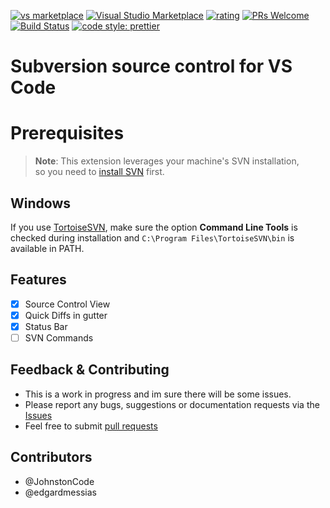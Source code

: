 [![vs marketplace](https://img.shields.io/vscode-marketplace/v/johnstoncode.svn-scm.svg?label=vs%20marketplace)](https://marketplace.visualstudio.com/items?itemName=johnstoncode.svn-scm)
[![Visual Studio Marketplace](https://img.shields.io/vscode-marketplace/d/johnstoncode.svn-scm.svg)](https://marketplace.visualstudio.com/items?itemName=johnstoncode.svn-scm)
[![rating](https://img.shields.io/vscode-marketplace/r/johnstoncode.svn-scm.svg)](https://marketplace.visualstudio.com/items?itemName=johnstoncode.svn-scm)
[![PRs Welcome](https://img.shields.io/badge/PRs-welcome-brightgreen.svg?style=flat)](https://github.com/JohnstonCode/svn-scm/pulls)
[![Build Status](https://travis-ci.org/JohnstonCode/svn-scm.svg?branch=master)](https://travis-ci.org/JohnstonCode/svn-scm)
[![code style: prettier](https://img.shields.io/badge/code_style-prettier-ff69b4.svg?style=flat)](https://github.com/prettier/prettier)

# Subversion source control for VS Code

# Prerequisites

> **Note**: This extension leverages your machine's SVN installation,\
> so you need to [install SVN](https://subversion.apache.org) first.

## Windows

If you use [TortoiseSVN](https://tortoisesvn.net/), make sure the option
**Command Line Tools** is checked during installation and
`C:\Program Files\TortoiseSVN\bin` is available in PATH.

## Features

* [x] Source Control View
* [x] Quick Diffs in gutter
* [x] Status Bar
* [ ] SVN Commands

## Feedback & Contributing

* This is a work in progress and im sure there will be some issues.
* Please report any bugs, suggestions or documentation requests via the
  [Issues](https://github.com/JohnstonCode/svn-scm/issues)
* Feel free to submit
  [pull requests](https://github.com/JohnstonCode/svn-scm/pulls)

## Contributors

* @JohnstonCode
* @edgardmessias
